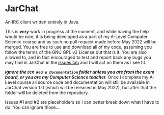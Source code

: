 # JarChat
An IRC client written entirely in Java.

This is ***__very__*** work in progress at the moment, and while having the help would be nice, it is being developed as a part of my A-Level Computer Science course and as such no pull request made before May 2022 will be merged. You are free to use and download all of my code, assuming you follow the terms of the GNU GPL v3 License but that is it. You are also allowed to, and in fact encouraged to test and report back any bugs you may find in JarChat in the [issues tab](https://github.com/SimPilotAdamT/JarChat/issues) and I will act on them as I see fit.

***__Ignore the `OCR Req'd Documentation` folder unless you are from the exam board, or you are my Computer Science teacher.__*** Once I complete my A-Level course all source code and documentation will still be available in JarChat version 1.0 (which will be released in May 2022), but after that the folder will be deleted from the repository.

Issues #1 and #2 are placeholders so I can better break down what I have to do. You can ignore those...
